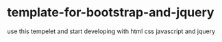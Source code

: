 # template-for-bootstrap-and-jquery
use this tempelet and start developing with html css javascript and jquery
